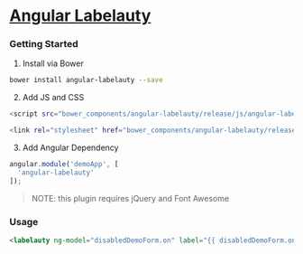 # [Angular Labelauty](https://tablelist.github.io/angular-labelauty/)

### Getting Started
1) Install via Bower
``` bash
bower install angular-labelauty --save
```

2) Add JS and CSS
``` bash
<script src="bower_components/angular-labelauty/release/js/angular-labelauty.min.js"></script>

<link rel="stylesheet" href="bower_components/angular-labelauty/release/css/angular-labelauty.min.css">
```

3) Add Angular Dependency
``` js
angular.module('demoApp', [
  'angular-labelauty'
]);
```

> NOTE: this plugin requires jQuery and Font Awesome

### Usage

``` html
<labelauty ng-model="disabledDemoForm.on" label="{{ disabledDemoForm.on ? 'Turn Off' : 'Turn On' }}" ng-disabled="{{ disabledDemoForm }}"></labelauty>
```
